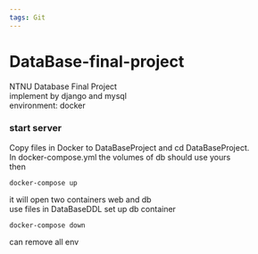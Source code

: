 ```yaml
---
tags: Git
---
```

# DataBase-final-project
NTNU Database Final Project  
implement by django and mysql  
environment: docker

### start server
Copy files in Docker to DataBaseProject and cd DataBaseProject.  
In docker-compose.yml the volumes of db should use yours  
then
```
docker-compose up
```
it will open two containers web and db  
use files in DataBaseDDL set up db container
```
docker-compose down
```
can remove all env


